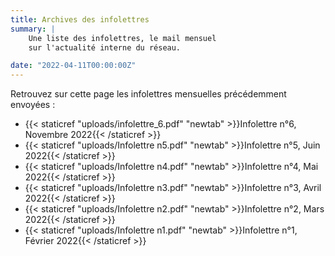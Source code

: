 ```yaml
---
title: Archives des infolettres
summary: |
    Une liste des infolettres, le mail mensuel
    sur l'actualité interne du réseau. 

date: "2022-04-11T00:00:00Z"
---
```


Retrouvez sur cette page les infolettres mensuelles
précédemment envoyées :

- {{< staticref "uploads/infolettre_6.pdf" "newtab" >}}Infolettre n°6, Novembre 2022{{< /staticref >}}
- {{< staticref "uploads/Infolettre n5.pdf" "newtab" >}}Infolettre n°5, Juin 2022{{< /staticref >}}
- {{< staticref "uploads/Infolettre n4.pdf" "newtab" >}}Infolettre n°4, Mai 2022{{< /staticref >}}
- {{< staticref "uploads/Infolettre n3.pdf" "newtab" >}}Infolettre n°3, Avril 2022{{< /staticref >}}
- {{< staticref "uploads/Infolettre n2.pdf" "newtab" >}}Infolettre n°2, Mars 2022{{< /staticref >}}
- {{< staticref "uploads/Infolettre n1.pdf" "newtab" >}}Infolettre n°1, Février 2022{{< /staticref >}}
